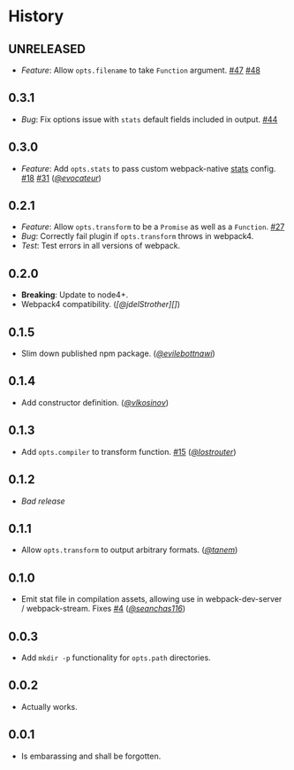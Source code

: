 History
=======

## UNRELEASED

* *Feature*: Allow `opts.filename` to take `Function` argument.
  [#47](https://github.com/FormidableLabs/webpack-stats-plugin/issues/47)
  [#48](https://github.com/FormidableLabs/webpack-stats-plugin/pull/48)

## 0.3.1

* *Bug*: Fix options issue with `stats` default fields included in output.
  [#44](https://github.com/FormidableLabs/webpack-stats-plugin/issues/44)

## 0.3.0

* *Feature*: Add `opts.stats` to pass custom webpack-native [stats](https://webpack.js.org/configuration/stats/#stats) config.
  [#18](https://github.com/FormidableLabs/webpack-stats-plugin/issues/18)
  [#31](https://github.com/FormidableLabs/webpack-stats-plugin/pull/31)
  (*[@evocateur][]*)

## 0.2.1

* *Feature*: Allow `opts.transform` to be a `Promise` as well as a `Function`.
  [#27](https://github.com/FormidableLabs/webpack-stats-plugin/issues/27)
* *Bug*: Correctly fail plugin if `opts.transform` throws in webpack4.
* *Test*: Test errors in all versions of webpack.

## 0.2.0

* **Breaking**: Update to node4+.
* Webpack4 compatibility.
  (*[@jdelStrother][]*)

## 0.1.5

* Slim down published npm package.
  (*[@evilebottnawi][]*)

## 0.1.4

* Add constructor definition.
  (*[@vlkosinov][]*)

## 0.1.3

* Add `opts.compiler` to transform function.
  [#15](https://github.com/FormidableLabs/webpack-stats-plugin/issues/15)
  (*[@lostrouter][]*)

## 0.1.2

* _Bad release_

## 0.1.1

* Allow `opts.transform` to output arbitrary formats.
  (*[@tanem][]*)

## 0.1.0

* Emit stat file in compilation assets, allowing use in webpack-dev-server / webpack-stream.
  Fixes [#4](https://github.com/FormidableLabs/webpack-stats-plugin/issues/4)
  (*[@seanchas116][]*)

## 0.0.3

* Add `mkdir -p` functionality for `opts.path` directories.

## 0.0.2

* Actually works.

## 0.0.1

* Is embarassing and shall be forgotten.

[@evocateur]: https://github.com/evocateur
[@evilebottnawi]: https://github.com/evilebottnawi
[@lostrouter]: https://github.com/lostrouter
[@ryan-roemer]: https://github.com/ryan-roemer
[@seanchas116]: https://github.com/seanchas116
[@tanem]: https://github.com/tanem
[@vlkosinov]: https://github.com/vlkosinov
